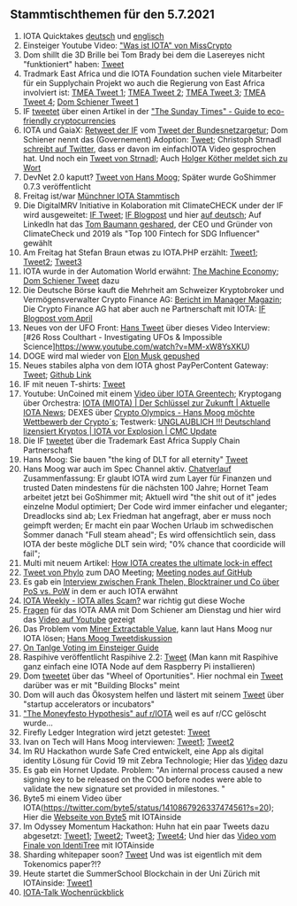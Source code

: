## Stammtischthemen für den 5.7.2021

1. IOTA Quicktakes [deutsch](https://www.youtube.com/watch?v=cmrqZjshai8) und [englisch](https://www.youtube.com/watch?v=uF3P8ZiYmTE)
2. Einsteiger Youtube Video: ["Was ist IOTA" von MissCrypto](https://www.youtube.com/watch?v=9PCvLcCjqbs)
3. Dom shillt die 3D Brille bei Tom Brady bei dem die Lasereyes nicht "funktioniert" haben: [Tweet](https://twitter.com/DomSchiener/status/1409806175068098564?s=20)
4. Tradmark East Africa und die IOTA Foundation suchen viele Mitarbeiter für ein Supplychain Projekt wo auch die Regierung von East Africa involviert ist: [TMEA Tweet 1](https://twitter.com/TradeMarkEastA/status/1409864699454312450?s=20); [TMEA Tweet 2](https://twitter.com/TradeMarkEastA/status/1409864707608092672?s=20); [TMEA Tweet 3](https://twitter.com/TradeMarkEastA/status/1409863494846062594?s=20); [TMEA Tweet 4](https://twitter.com/TradeMarkEastA/status/1409863501653417984?s=20); [Dom Schiener Tweet 1](https://twitter.com/DomSchiener/status/1409849187026587650?s=20)
5. IF [tweetet](https://twitter.com/iota/status/1409825229011050519?s=20) über einen Artikel in der ["The Sunday Times" - Guide to eco-friendly cryptocurrencies](https://www.thetimes.co.uk/money-mentor/article/eco-friendly-cryptocurrencies/)
6. IOTA und GaiaX: [Retweet der IF](https://twitter.com/iota/status/1410181163373805573?s=20) vom [Tweet der Bundesnetzargetur](https://twitter.com/bnetza/status/1410143084181065732?s=20); Dom Schiener nennt das (Governement) Adoption: [Tweet](https://twitter.com/DomSchiener/status/1410185144691011586?s=20); Christoph Strnadl [schreibt auf Twitter](https://twitter.com/archimate/status/1410187129230086148?s=20), dass er davon im einfachIOTA Video gesprochen hat. Und noch ein [Tweet von Strnadl](https://twitter.com/archimate/status/1410152775439224833?s=20); Auch [Holger Köther meldet sich zu Wort](https://twitter.com/HolgerKoether/status/1410188867613888513?s=20)
7. DevNet 2.0 kaputt? [Tweet von Hans Moog](https://twitter.com/hus_qy/status/1410187917704765440?s=20); Später wurde GoShimmer 0.7.3 veröffentlicht
8. Freitag ist/war [Münchner IOTA Stammtisch](https://www.meetup.com/de-DE/IOTA-Muc/events/hnbdlsycckbhb/)
9. Die DigitalMRV Initiative in Kolaboration mit ClimateCHECK under der IF wird ausgeweitet: [IF Tweet](https://twitter.com/iota/status/1410266995111702532?s=20); [IF Blogpost](https://blog.iota.org/climatecheck-and-the-iota-foundation-strengthen-their-collaboration-to-increase-trust-in-esg-data/) und hier [auf deutsch](https://iota-einsteiger-guide.de/iota-biodigester-projekt.html); Auf LinkedIn hat das [Tom Baumann geshared](https://www.linkedin.com/pulse/climatecheck-iota-deploy-next-generation-digitalmrv-ghg-baumann-%25E5%258C%2585%25E8%25AD%25BD%25E6%2596%2587/), der CEO und Gründer von ClimateCheck und 2019 als "Top 100 Fintech for SDG Influencer" gewählt
10. Am Freitag hat Stefan Braun etwas zu IOTA.PHP erzählt: [Tweet1](https://twitter.com/IOTAphp/status/1410215425770758151?s=20); [Tweet2](https://twitter.com/IOTAphp/status/1410154612561154051?s=20); [Tweet3](https://twitter.com/IOTAphp/status/1410524977972006917?s=20)
11. IOTA wurde in der Automation World erwähnt: [The Machine Economy](https://www.automationworld.com/Take5/video/21521503/machinetomachine-transactions-in-an-ecommerce-marketplace-take-five-with-automation-world?utm_source=Twitter&utm_medium=Social&utm_campaign=take5_062521); [Dom Schiener Tweet](https://twitter.com/DomSchiener/status/1410222116235001856?s=20) dazu
12. Die Deutsche Börse kauft die Mehrheit am Schweizer Kryptobroker und Vermögensverwalter Crypto Finance AG: [Bericht im Manager Magazin](https://www.manager-magazin.de/unternehmen/tech/bitoin-und-co-deutsche-boerse-kauft-mehrheit-an-crypto-finance-ag-a-4f13a7eb-3115-4cd1-9e8b-0a9162587d30); Die Crypto Finance AG hat aber auch ne Partnerschaft mit IOTA: [IF Blogpost vom April](https://blog.iota.org/crypto-finance-ag-and-iota/)
13. Neues von der UFO Front: [Hans Tweet](https://twitter.com/hus_qy/status/1410735901584494595?s=20) über dieses Video Interview: [#26 Ross Coulthart - Investigating UFOs & Impossible Science]https://www.youtube.com/watch?v=MM-xW8YsXKU)
14. DOGE wird mal wieder von [Elon Musk gepushed](https://twitter.com/elonmusk/status/1410529698497630212?s=20)
15. Neues stabiles alpha von dem IOTA ghost PayPerContent Gateway: [Tweet](https://twitter.com/KIT_strong_WING/status/1410540669295382530?s=20); [Github Link](https://github.com/F-Node-Karlsruhe/ghost-iota-pay)
16. IF mit neuen T-shirts: [Tweet](https://twitter.com/iota/status/1410538937198821377?s=20) 
17. Youtube: UnCoined mit einem [Video über IOTA Greentech](https://youtu.be/ODtF-BzRG00); Kryptogang über Orchestra: [IOTA (MIOTA) | Der Schlüssel zur Zukunft | Aktuelle IOTA News](https://www.youtube.com/watch?v=O1X3ZyIBCLw); DEXES über [Crypto Olympics - Hans Moog möchte Wettbewerb der Crypto´s](https://www.youtube.com/watch?v=KrIgcF7f8Xg); Testwerk: [UNGLAUBLICH !!! Deutschland lizensiert Kryptos | IOTA vor Explosion | CMC Update](https://www.youtube.com/watch?v=19JPOEvxA9c)
18. Die IF [tweetet](https://twitter.com/iota/status/1410584081612558342?s=20) über die Trademark East Africa Supply Chain Partnerschaft
19. Hans Moog: Sie bauen "the king of DLT for all eternity" [Tweet](https://twitter.com/hus_qy/status/1410594592064380936?s=20)
20. Hans Moog war auch im Spec Channel aktiv. [Chatverlauf](https://iotatalk.org/hans-on-spec.html) Zusammenfassung: Er glaubt IOTA wird zum Layer für Finanzen und trusted Daten mindestens für die nächsten 100 Jahre; Hornet Team arbeitet jetzt bei GoShimmer mit; Aktuell wird "the shit out of it" jedes einzelne Modul optimiert; Der Code wird immer einfacher und eleganter; Dreadlocks sind ab; Lex Friedman hat angefragt, aber er muss noch geimpft werden; Er macht ein paar Wochen Urlaub im schwedischen Sommer danach "Full steam ahead"; Es wird offensichtlich sein, dass IOTA der beste mögliche DLT sein wird; "0% chance that coordicide will fail"; 
21. Multi mit neuem Artikel: [How IOTA creates the ultimate lock-in effect](https://multifolio.medium.com/how-iota-creates-the-ultimate-lock-in-effect-983378d34056)
22. [Tweet von Phylo](https://twitter.com/Phylo79288735/status/1410967271544029185?s=19) zum DAO Meeting; [Meeting nodes auf GitHub](https://github.com/iota-community/Community-Governance/blob/main/meetings/notes_01.07.md)
23. Es gab ein [Interview zwischen Frank Thelen, Blocktrainer und Co über PoS vs. PoW](https://www.youtube.com/watch?v=Qo9ee-QLvuE&t=814s) in dem er auch IOTA erwähnt
24. [IOTA Weekly - IOTA alles Scam?](https://www.youtube.com/watch?v=w8AnoXkOhJ8) war richtig gut diese Woche
25. [Fragen](https://www.reddit.com/r/Iota/comments/oc7r2b/ama_with_dominik_schiener_06072021/) für das IOTA AMA mit Dom Schiener am Dienstag und hier wird das [Video auf Youtube](https://www.youtube.com/watch?v=wfS0WXqWShk) gezeigt
26. Das Problem vom [Miner Extractable Value](https://www.youtube.com/watch?v=Wd0at2Pu6xY), kann laut Hans Moog nur IOTA lösen; [Hans Moog Tweetdiskussion](https://twitter.com/hus_qy/status/1411384333785612290?s=20)
27. [On Tanlge Voting im Einsteiger Guide](https://iota-einsteiger-guide.de/iota-on-tangle-voting-multiverse.html)
28. Raspihive veröffentlicht Raspihive 2.2: [Tweet](https://twitter.com/raspihive/status/1411253654179520516?s=19) (Man kann mit Raspihive ganz einfach eine IOTA Node auf dem Raspberry Pi installieren)
29. Dom [tweetet](https://twitter.com/DomSchiener/status/1411610404963459074?s=20) über das "Wheel of Oportunities". Hier nochmal ein [Tweet](https://twitter.com/DomSchiener/status/1411722678944382983?s=20) darüber was er mit "Building Blocks" meint
30. Dom will auch das Ökosystem helfen und lästert mit seinem [Tweet](https://twitter.com/DomSchiener/status/1410941256566464516?s=20) über "startup accelerators or incubators"
31. ["The Moneyfesto Hypothesis" auf r/IOTA](https://www.reddit.com/r/Iota/comments/odejqy/the_moneyfesto_hypothesis_crosspost_because_after/) weil es auf r/CC gelöscht wurde...
32. Firefly Ledger Integration wird jetzt getestet: [Tweet](https://twitter.com/iota/status/1411596149190967296)
33. Ivan on Tech will Hans Moog interviewen: [Tweet1](https://twitter.com/IvanOnTech/status/1411606010318438402?s=20); [Tweet2](https://twitter.com/IvanOnTech/status/1411606581532368901?s=19)
34. Im RU Hackathon wurde Safe Cred entwickelt, eine App als digital identity Lösung für Covid 19 mit Zebra Technologie; Hier das [Video](https://www.youtube.com/watch?v=eMokZs1D20c) dazu
35. Es gab ein Hornet Update. Problem: "An internal process caused a new signing key to be released on the COO before nodes were able to validate the new signature set provided in milestones. "
36. Byte5 mi einem Video über IOTA(https://twitter.com/byte5/status/1410867926337474561?s=20); Hier die [Webseite von Byte5](https://www.byte5.de/iota/) mit IOTAinside
37. Im Odyssey Momentum Hackathon: Huhn hat ein paar Tweets dazu abgesetzt: [Tweet1](https://twitter.com/huhn511/status/1410951286665658371?s=20); [Tweet2](https://twitter.com/huhn511/status/1411292939205103618?s=20); Tweet[3](https://twitter.com/OdysseyMomentum/status/1411690787197308934?s=20); [Tweet4](https://twitter.com/huhn511/status/1411702055207583750?s=20); Und hier das [Video vom Finale von IdentiTree](https://youtu.be/-fM5VBzv1Dc?t=4039) mit IOTAinside
38. Sharding whitepaper soon? [Tweet](https://twitter.com/hus_qy/status/1410698364224741382?s=20) Und was ist eigentlich mit dem Tokenomics paper?!?
39. Heute startet die SummerSchool Blockchain in der Uni Zürich mit IOTAinside: [Tweet1](https://twitter.com/uzh_blockchain/status/1380105871498346497?s=20)
40. [IOTA-Talk Wochenrückblick](https://www.iota-talk.com/index.php?article-amp/95-wochenr%C3%BCckblick-vom-28-juni-bis-3-juli-2021/&article%2F95-wochenr%C3%BCckblick-vom-28-juni-bis-3-juli-2021%2F=&__twitter_impression=true)

